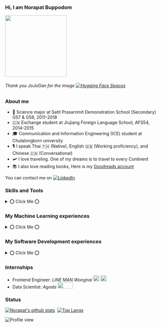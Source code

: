 ### Hi, I am Norapat Buppodom

<!-- ![Profile](https://user-images.githubusercontent.com/12471844/163690274-a9b3e21b-216d-4367-962c-abef1def794d.jpeg | width=100) -->
<img src="https://user-images.githubusercontent.com/12471844/163690274-a9b3e21b-216d-4367-962c-abef1def794d.jpeg" width="200" height="200">

###### Thank you JoJoGan for the image   [![Hugging Face Spaces](https://img.shields.io/badge/%F0%9F%A4%97%20Hugging%20Face-Spaces-blue)](https://huggingface.co/spaces/akhaliq/JoJoGAN)

### About me
- 🏫 Science major at Satit Prasarnmit Demonstration School (Secondary) G57 & G58, 2011-2018
- 🇨🇳 Exchange student at Jiujiang Foreign Language School, AFS54, 2014-2015
- 🎓 Communication and Information Engineering (ICE) student at Chulalongkorn university
- 🎙 I speak Thai 🇹🇭 (Native), English 󠁧󠁢󠁥󠁮󠁧󠁿🇬🇧 (Working proficiency), and Chinese 🇨🇳 (Conversational)
- 🛩 I love traveling. One of my dreams is to travel to every Continent
- 📚 I also love reading books, Here is my [Goodreads account](https://www.goodreads.com/user/show/110601810-norapat-buppodom)

You can contact me on  [![LinkedIn](https://img.shields.io/badge/linkedin-%230077B5.svg?style=for-the-badge&logo=linkedin&logoColor=white)](https://www.linkedin.com/in/norapat-buppodom/)

### Skills and Tools
<details>
<summary> 
⭕ Click Me ⭕
</summary>

#### Programming languages
![Python](https://img.shields.io/badge/python-3670A0?style=for-the-badge&logo=python&logoColor=ffdd54) ![TypeScript](https://img.shields.io/badge/typescript-%23007ACC.svg?style=for-the-badge&logo=typescript&logoColor=white) ![JavaScript](https://img.shields.io/badge/javascript-%23323330.svg?style=for-the-badge&logo=javascript&logoColor=%23F7DF1E) ![Go](https://img.shields.io/badge/go-%2300ADD8.svg?style=for-the-badge&logo=go&logoColor=white) ![Java](https://img.shields.io/badge/java-%23ED8B00.svg?style=for-the-badge&logo=java&logoColor=white)

#### Frontend Development
![React](https://img.shields.io/badge/react-%2320232a.svg?style=for-the-badge&logo=react&logoColor=%2361DAFB) ![Next JS](https://img.shields.io/badge/Next-black?style=for-the-badge&logo=next.js&logoColor=white) ![Vue.js](https://img.shields.io/badge/vuejs-%2335495e.svg?style=for-the-badge&logo=vuedotjs&logoColor=%234FC08D) ![Angular](https://img.shields.io/badge/angular-%23DD0031.svg?style=for-the-badge&logo=angular&logoColor=white) ![Svelte](https://img.shields.io/badge/svelte-%23f1413d.svg?style=for-the-badge&logo=svelte&logoColor=white)

#### Backend Develpment
![Express.js](https://img.shields.io/badge/express.js-%23404d59.svg?style=for-the-badge&logo=express&logoColor=%2361DAFB) ![Firebase](https://img.shields.io/badge/firebase-%23039BE5.svg?style=for-the-badge&logo=firebase) ![FastAPI](https://img.shields.io/badge/FastAPI-005571?style=for-the-badge&logo=fastapi) 

#### Machine Learning
![Keras](https://img.shields.io/badge/Keras-%23D00000.svg?style=for-the-badge&logo=Keras&logoColor=white) 	![TensorFlow](https://img.shields.io/badge/TensorFlow-%23FF6F00.svg?style=for-the-badge&logo=TensorFlow&logoColor=white) ![PyTorch](https://img.shields.io/badge/PyTorch-%23EE4C2C.svg?style=for-the-badge&logo=PyTorch&logoColor=white) ![scikit-learn](https://img.shields.io/badge/scikit--learn-%23F7931E.svg?style=for-the-badge&logo=scikit-learn&logoColor=white)

#### Data Science
![Pandas](https://img.shields.io/badge/pandas-%23150458.svg?style=for-the-badge&logo=pandas&logoColor=white) ![NumPy](https://img.shields.io/badge/numpy-%23013243.svg?style=for-the-badge&logo=numpy&logoColor=white) 	![Plotly](https://img.shields.io/badge/Plotly-%233F4F75.svg?style=for-the-badge&logo=plotly&logoColor=white)
</details>

### My Machine Learning experiences 
<details>
<summary> 
⭕ Click Me ⭕
</summary>

#### Computer Vision    
Topic | Dataset | Description | Year | Code
------| ------- | ----------- | ---- | -----
🅵 Font Classification  | Thai Fonts (Private) | Fine-tuned multi-task ResNet50, EfficientNetV2, and Vision Transformer models to classify Thai fonts | 2022 | Coming soon
🥘 Image Classification | Thai Foods (Private) | Trained Triplet model based on EfficientNet to create Thai Food images' embedding vector | 2022 | Coming soon
🏠 Price Prediction | House Images (Private) |  Using AutoGluon and fastai to predict houses price | 2022 | Coming soon 
🔢 Handwritten Digit Recognition | Mobile camera captured handwritten digit images (Private) |Fine-tuned TrOCR (BEiT + RoBERTa) model to detect handwritten digit | 2021 | [Project Repo](https://github.com/new5558/superai-handwritten-digit-hackathon-solution)
📷 Object Detection | Underwater Object (Private) | Fine-tuned YoloV5 and EfficientDet to classify Underwater objects in TensorFlow Lite and Pytorch and deployed to FastAPI | 2021 | [Project Repo](https://github.com/new5558/arv-hackaton-deployment)
🧠 Image Classification | Intracranial Hemorrhage MRI Images(Private) | Trained ResNet50 and ResNext to detect Intracranial Hemorrhage symptoms | 2020 | Private

#### Natural Language Processing
Topic | Dataset | Description | Year | Code
------| ------- | ----------- | ---- | -----
🌍 Machine Translation | Thai - English (OPUS + Private) | Fine-tuned transformer-align to translate Thai - English using Huggingface's Transformers | 2022 | Coming soon
🗽 Named-entity Recognition | LST20 + Private dataset | Fine-tuned WangchanBERTa model for NER task and deployed to Nvidia Triton inference server in ONNX format | 2022 | Coming soon
🤷‍♀️ Text Classification | Chula courses description | Trained LSTM, TFIDF-SVM, Thai2Fit-SVM and, WangchanBERTa to classify Chula course faculty from its description | 2021 | [Demo Repo](https://github.com/new5558/chula-course-faculty-prediction-demo)
📚 Semantic textual similarity | Chula courses description | Utilized Sentence Transformers to fine-tune SimCSE, WangchanBERTa, XLM-RoBERTa to calculate cosine similarity of courses in Chulalongkorn University from its Thai description | 2021 | [Demo Repo](https://github.com/new5558/chula-course-recommender-demo)

#### Time series
Topic | Dataset | Description | Year | Code
------| ------- | ----------- | ---- | -----
😶‍🌫️ EEG Brain wave classification | OpenBMI | Trained EEGNet, DeepCovNet, and Custom 1DCNN architecture to classify motor events from brain wave | 2022 | Coming soon
🏭 Predictive Maintenance | Accelerometer Data (Private) | Utilized Explainable AI (Integrated gradients) to interpret DeepCovNet prediction of faulty motors | 2022 | Coming soon
📈 Stock Price Action Classification | Thai Stocks OHLC (Chaloke) | Trained Random Forest, SVM, and LSTM to classify stock pattern based on its OHLC data | 2021 | [Amibroker deployment](https://github.com/quant-hub/amibroker-machine-learning-demo)

#### Others
Topic | Dataset | Description | Year | Code
------| ------- | ----------- | ---- | -----
🚀 Deep Learning Model Deployment | - | Deployed RoBERTa and CNN model using ONNX, Quantization, and Triton Inference server | 2022 | Coming soon
🆎 AB Testing | CU GetReg Click Stream data (Private) | Created a successful experiment between Random and Cosine variants of recommender systems | 2022 |  [CU GetReg website](https://cugetreg.com/)
🎮 Recommender System | CU GetReg Click Stream data (Private) | Created courses recommender system based on users' add course history | 2021 | [CU GetReg website](https://cugetreg.com/), [Deployment repo](https://github.com/thinc-org/cugetreg-computation)

</details>

### My Software Development experiences
<details>
<summary> 
⭕ Click Me ⭕
</summary>
    
- 🧑‍💻 Frontend developer of [Bangkok Javascript 1.0.0 companion web app](https://github.com/thinc-org/JS-BKK-Front)
- 📖 Frontend developer of [Open Registration website](https://github.com/thinc-org/open-reg-frontend)
- 🦠 Backend developer of [Covid Self Check Application (เพื่อนช่วยเช็ค)](https://github.com/covid-self-check/covid-self-check-backend)
- 📚 Frontend developer of [CU Getreg website](https://github.com/thinc-org/cugetreg-frontend)
- 🩸 Lead Frontend Developer of [CU Blood 2018 website](https://github.com/thinc-org/Cu-Blood-FrontEnd)
- 🌍 Full stack developer and ML Engineer of [CU Onepass project](https://github.com/hu-tao-supremacy)
</details>

### Internships
- Frontend Engineer: _LINE MAN Wongnai_  <img src="https://user-images.githubusercontent.com/12471844/163691062-4ef57480-82b0-4fc8-bd30-8faff5953d75.svg" width="20" height="20"> <img src="https://user-images.githubusercontent.com/12471844/163691063-54886c7e-7d17-42da-91cf-7b5c4e17b448.svg" width="20" height="20">
- Data Scientist: _Agoda_   <img src="https://user-images.githubusercontent.com/12471844/163691140-11b61c34-b377-4efc-82b1-e3db7ef2aea6.svg" width="50" height="20"> 

### Status
[![Norapat's github stats](https://github-readme-stats.vercel.app/api?username=new5558&hide=stars&count_private=true&show_icons=true&theme=dracula)](https://github.com/anuraghazra/github-readme-stats)&nbsp;&nbsp;[![Top Langs](https://github-readme-stats.vercel.app/api/top-langs/?username=new5558&layout=compact&langs_count=6&theme=dracula)](https://github.com/new5558)

![Profile view](https://komarev.com/ghpvc/?username=new5558)

<!--
**new5558/new5558** is a ✨ _special_ ✨ repository because its `README.md` (this file) appears on your GitHub profile.

Here are some ideas to get you started:

- 🔭 I’m currently working on ...
- 🌱 I’m currently learning ...
- 👯 I’m looking to collaborate on ...
- 🤔 I’m looking for help with ...
- 💬 Ask me about ...
- 📫 How to reach me: ...
- 😄 Pronouns: ...
- ⚡ Fun fact: ...
-->
